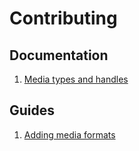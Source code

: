 # Contributing

## Documentation

1. [Media types and handles](/docs/media-types-and-handlers.md)

## Guides

1. [Adding media formats](/docs/adding-media-formats.md)